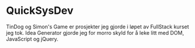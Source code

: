 # QuickSysDev

TinDog og Simon's Game er prosjekter jeg gjorde i løpet av FullStack kurset jeg tok.
Idea Generator gjorde jeg for morro skyld for å leke litt med DOM, JavaScript og jQuery.
